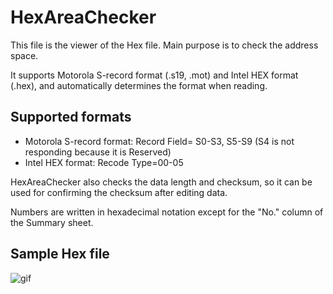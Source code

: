 # HexAreaChecker
This file is the viewer of the Hex file. Main purpose is to check the address space.

It supports Motorola S-record format (.s19, .mot) and Intel HEX format (.hex), and automatically determines the format when reading. 

## Supported formats
- Motorola S-record format: Record Field= S0-S3, S5-S9 (S4 is not responding because it is Reserved)
- Intel HEX format: Recode Type=00-05

HexAreaChecker also checks the data length and checksum, so it can be used for confirming the checksum after editing data. 

Numbers are written in hexadecimal notation except for the "No." column of the Summary sheet.

## Sample Hex file
![gif](http://toowaki.web.fc2.com/picture/HexAreaChecker_img_EN.png)
